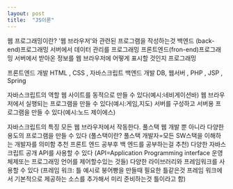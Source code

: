 ```yaml
---
layout: post
title:  "JS이론"
---
```


웹 프로그래밍이란? '웹 브라우저'와 관련된 프로그램을 작성하는것
백엔드 (back-end)프로그래밍
서버에서 데이터 관리를 프로그래밍
프론트엔드(fron-end)프로그래밍
서버에서 받아온 정보를 웹 브라우저에
어떻게 표시할 것인지 프로그래밍

프론트엔드 개발
HTML , CSS , 자바스크립트
백엔드 개발
DB, 웹서버 , PHP , JSP , Spring 

자바스크립트의 역할
웹 사이트를 동적으로 만들 수 있다(예시:네비게이션바)
웹 브라우저에서 실행되는 프로그램을 만들 수 있다(예시:게임,지도)
서버를 구성하고 서버용 프로그램을 만들 수 있다(예시:노드 제이에스)

자바스크립트의 특징
모든 웹 브라우저에서 작동한다.
풀스택 웹 개발 뿐 아니라 다양한 용도의 프로그램을 만들 수 있다
(풀스택이란? 풀스택 개발자=모든 SW스택을 이해하는 개발자를 의미함
추천 프론트 엔드 공부후 백 엔드를 공부하는걸 추천)
다양한 자바스크립트 공개 API를 사용할 수 있다
(API=Application Programming interface  운영체제또는 프로그래밍 언어를 제어할수있는 것들)
다양한 라이브러리와 프레임워크를 사용할 수 있다
(프레임 워크: 틀 예시로 붕어빵을 만들때 필요한 틀같은것 프레임 워크에서 기본적으로 
제공하는 소스를 추가해서 미리 준비하는것 틀이라고 함)
